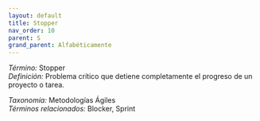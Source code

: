 ```yaml
---
layout: default
title: Stopper
nav_order: 10
parent: S
grand_parent: Alfabéticamente
---
```


*Término:* Stopper  
*Definición:* Problema crítico que detiene completamente el progreso de un proyecto o tarea.

*Taxonomía:* Metodologías Ágiles  
*Términos relacionados:* Blocker, Sprint
